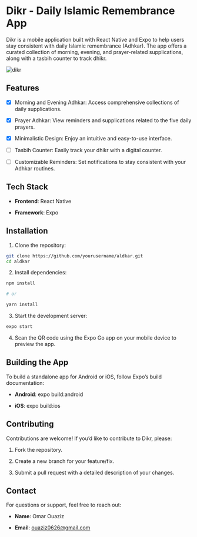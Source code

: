 # Dikr - Daily Islamic Remembrance App

Dikr is a mobile application built with React Native and Expo to help users stay consistent with daily Islamic remembrance (Adhkar). The app offers a curated collection of morning, evening, and prayer-related supplications, along with a tasbih counter to track dhikr.

![dikr](https://github.com/user-attachments/assets/ba50e523-9a73-4f3b-a3ed-5ebd664d0063)

## Features

-[x] Morning and Evening Adhkar: Access comprehensive collections of daily supplications.

-[x] Prayer Adhkar: View reminders and supplications related to the five daily prayers.

-[x] Minimalistic Design: Enjoy an intuitive and easy-to-use interface.

-[ ] Tasbih Counter: Easily track your dhikr with a digital counter.

-[ ] Customizable Reminders: Set notifications to stay consistent with your Adhkar routines.

## Tech Stack

- **Frontend**: React Native

- **Framework**: Expo

## Installation

1. Clone the repository:

```sh
git clone https://github.com/yourusername/aldkar.git
cd aldkar
```

2. Install dependencies:

```sh
npm install

# or

yarn install
```

3. Start the development server:

```sh
expo start
```

4. Scan the QR code using the Expo Go app on your mobile device to preview the app.

## Building the App

To build a standalone app for Android or iOS, follow Expo’s build documentation:

- **Android**: expo build:android

- **iOS**: expo build:ios

## Contributing

Contributions are welcome! If you’d like to contribute to Dikr, please:

1. Fork the repository.

2. Create a new branch for your feature/fix.

3. Submit a pull request with a detailed description of your changes.

## Contact

For questions or support, feel free to reach out:

- **Name**: Omar Ouaziz

- **Email**: ouaziz0626@gmail.com
